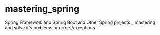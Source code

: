# mastering_spring
Spring Framework and Spring Boot and Other Spring projects _ mastering and solve it's problems or errors/exceptions
